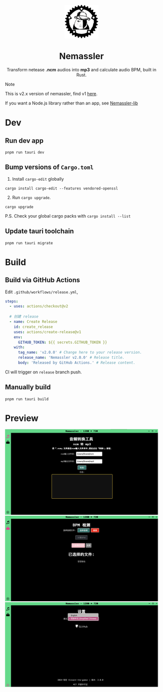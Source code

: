 <p align="center">
  <img src="./.github/img/nmsl-rust.png" 
       style="height: 110px;"/>
</p>

<h1 align="center">Nemassler</h1>

<p align="center">
  Transform netease <b>.ncm</b> audios into <b>mp3</b> and calculate audio BPM, built in Rust.
</p>

> [!NOTE]
> This is v2.x version of nemassler, find v1 [here](https://github.com/Vincent-the-gamer/nemassler/tree/v1).
>
> If you want a Node.js library rather than an app, see [Nemassler-lib](https://github.com/Vincent-the-gamer/nemassler-lib)

# Dev

## Run dev app

```shell
pnpm run tauri dev
```

## Bump versions of `Cargo.toml`

1. Install `cargo-edit` globally

```shell
cargo install cargo-edit --features vendored-openssl
```

2. Run `cargo upgrade`.

```shell
cargo upgrade
```

P.S. Check your global cargo packs with `cargo install --list`


## Update tauri toolchain

```shell
pnpm run tauri migrate
```

# Build

## Build via GitHub Actions
Edit `.github/workflows/release.yml`,

```yaml
steps:
  - uses: actions/checkout@v2

  # 创建 release
  - name: Create Release
    id: create_release
    uses: actions/create-release@v1
    env:
      GITHUB_TOKEN: ${{ secrets.GITHUB_TOKEN }}
    with:
      tag_name: 'v2.0.0' # Change here to your release version.
      release_name: 'Nemassler v2.0.0' # Release title.
      body: 'Released by GitHub Actions.' # Release content.
```

CI will trigger on `release` branch push.


## Manually build
```shell
pnpm run tauri build
```

# Preview

![preview1](.github/img/preview1.png)
![preview2](.github/img/preview2.png)
![preview3](.github/img/preview3.png)
